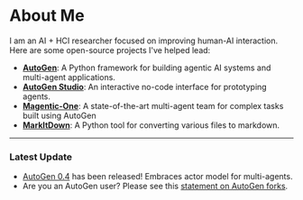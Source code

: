 # About Me

I am an AI + HCI researcher focused on improving human-AI interaction. Here are some open-source projects I've helped lead:

- **[AutoGen](https://aka.ms/autogen-gh)**: A Python framework for building agentic AI systems and multi-agent applications.
- **[AutoGen Studio](https://github.com/microsoft/autogen/tree/main/python/packages/autogen-studio)**: An interactive no-code interface for prototyping agents.
- **[Magentic-One](https://aka.ms/magentic-one)**: A state-of-the-art multi-agent team for complex tasks built using AutoGen
- **[MarkItDown](https://github.com/microsoft/markitdown)**: A Python tool for converting various files to markdown.

---

### Latest Update

- [AutoGen 0.4](aka.ms/autogen) has been released! Embraces actor model for multi-agents.
- Are you an AutoGen user? Please see this [statement on AutoGen forks](https://github.com/microsoft/autogen/discussions/4217).
